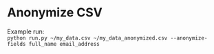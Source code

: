 # Anonymize CSV

Example run: \
`python run.py ~/my_data.csv ~/my_data_anonymized.csv --anonymize-fields full_name email_address`
